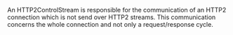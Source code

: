 An HTTP2ControlStream is responsible for the communication of an HTTP2 connection which is not send over HTTP2 streams. This communication concerns the whole connection and not only a request/response cycle.